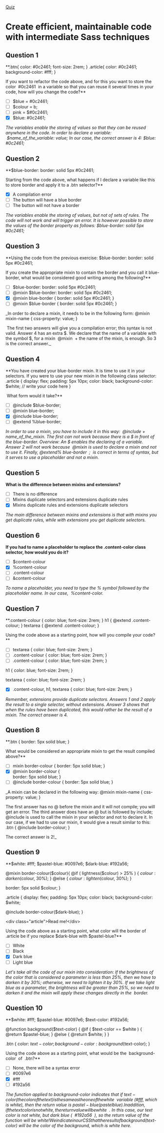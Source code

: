[Quiz](https://openclassrooms.com/en/courses/5625786-produce-maintainable-css-with-sass/exercises/3799)
# Create efficient, maintainable code with intermediate Sass techniques

## Question 1
**.btn{
   color: &num;0c2461;
   font-size: 2rem;
}
.article{
   color: &num;0c2461;
   background-color: &num;fff;
}

If you want to refactor the code above, and for this you want to store the color  &num;0c2461  in a variable so that you can reuse it several times in your code, how will you change the code?**
- [ ] $blue = &num;0c2461;
- [ ] $colour = b;
- [ ] pink = $&num;0c2461;
- [x] $blue: &num;0c2461;

_The variables enable the storing of values so that they can be reused anywhere in the code. In order to declare a variable:  $name_of_the_variable: value;
In our case, the correct answer is 4: $blue: &num;0c2461;_

## Question 2
**$blue-border: border: solid 5px &num;0c2461;

Starting from the code above, what happens if I declare a variable like this to store border and apply it to a .btn selector?**
- [x] A compilation error
- [ ] The button will have a blue border
- [ ] The button will not have a border

_The variables enable the storing of values, but not of sets of rules. The code will not work and will trigger an error. It is however possible to store the values of the border property as follows:
$blue-border: solid 5px &num;0c2461;_

## Question 3
**Using the code from the previous exercise:
$blue-border: border: solid 5px &num;0c2461;

If you create the appropriate mixin to contain the border and you call it blue-border, what would be considered good writing among the following?**
- [ ] $blue-border: border: solid 5px &num;0c2461;
- [ ] @mixin $blue-border: border: solid 5px &num;0c2461;
- [x] @mixin blue-border {
  border: solid 5px &num;0c2461;
}
- [ ] @mixin $blue-border {
  border: solid 5px &num;0c2461;
}

_In order to declare a mixin, it needs to be in the following form:
@mixin mixin-name {
  css-property: value;
}

 The first two answers will give you a compilation error; this syntax is not valid.
Answer 4 has an extra $. We declare that the name of a variable with the symbol $, for a mixin  @mixin  + the name of the mixin, is enough. So 3 is the correct answer._

## Question 4
**You have created your blue-border mixin. It is time to use it in your selectors. If you were to use your new mixin in the following class selector:
.article {
display: flex;
padding: 5px 10px;
color: black;
background-color: $white;
// write your code here
}

 What form would it take?**
- [ ] @include $blue-border;
- [ ] @mixin blue-border;
- [x] @include blue-border;
- [ ] @extend %blue-border;

_In order to use a mixin, you have to include it in this way:  @include + name_of_the_mixin.
The first can not work because there is a $ in front of the blue-border. Overview: An $ enables the declaring of a variable.
Answer 2 will not work because  @mixin is used to declare a mixin and not to use it.
Finally, @extend% blue-border  ;  is correct in terms of syntax, but it serves to use a placeholder and not a mixin._

## Question 5
**What is the difference between mixins and extensions?**
- [ ] There is no difference
- [ ] Mixins duplicate selectors and extensions duplicate rules
- [x] Mixins duplicate rules and extensions duplicate selectors

_The main difference between mixins and extensions is that with mixins you get duplicate rules, while with extensions you get duplicate selectors._

## Question 6
**If you had to name a placeholder to replace the .content-color class selector, how would you do it?**
- [ ] $content-colour
- [x] %content-colour
- [ ] .content-colour
- [ ] &content-colour

_To name a placeholder, you need to type the % symbol followed by the placeholder name. In our case,  %content-color._

## Question 7
**.content-colour {
  color: blue;
  font-size: 2rem;
}
h1 {
  @extend .content-colour;
}
textarea {
  @extend .content-colour;
}

Using the code above as a starting point, how will you compile your code?**
- [ ] textarea {
 color: blue;
 font-size: 2rem;
}
- [ ] .content-colour {
 color: blue;
 font-size: 2rem;
}
- [ ] .content-colour {
 color: blue;
 font-size: 2rem;
}

h1 {
 color: blue;
 font-size: 2rem;
}

textarea {
 color: blue;
 font-size: 2rem;
}
- [x] .content-colour, h1, textarea {
 color: blue;
 font-size: 2rem;
}

_Remember, extensions provide duplicate selectors. Answers 1 and 2 apply the result to a single selector, without extensions.
Answer 3 shows that when the rules have been duplicated, this would rather be the result of a mixin.
The correct answer is 4._

## Question 8
**.btn {
  border: 5px solid blue;
}

What would be considered an appropriate mixin to get the result compiled above?**
- [ ] mixin border-colour {
  border: 5px solid blue;
}
- [x] @mixin border-colour {   
  border: 5px solid blue;
}
- [ ] @include border-colour {
  border: 5px solid blue;
}

_A mixin can be declared in the following way:
@mixin mixin-name {
  css-property: value;
}

The first answer has no @ before the mixin and it will not compile; you will get an error. The third answer does have an @ but is followed by include; @include is used to call the mixin in your selector and not to declare it. In our case, if we had to use our mixin, it would give a result similar to this:
.btn {
  @include border-colour;
}

The correct answer is 2!_

## Question 9
**$white: &num;fff;
$pastel-blue: &num;0097e6;
$dark-blue: &num;192a56;

@mixin border-colour($colour){
  @if ( lightness($colour) &gt; 25% ) {
      $colour: darken($colour, 30%);
  } @else {
      $colour: lighten($colour, 30%);
  }

  border: 5px solid $colour;
}

.article {
  display: flex;
  padding: 5px 10px;
  color: black;
  background-color: $white;

  @include border-colour($dark-blue);
}

&lt;div class="article"&gt;Read me!&lt;/div&gt;

Using the code above as a starting point, what color will the border of .article be if you replace $dark-blue with $pastel-blue?**
- [ ] White
- [ ] Black
- [x] Dark blue
- [ ] Light blue

_Let's take all the code of our mixin into consideration: If the brightness of the color that is considered a parameter is less than 25%, then we have to darken it by 30%; otherwise, we need to lighten it by 30%. If we take light blue as a parameter, the brightness will be greater than 25%, so we need to darken it and the mixin will apply these changes directly in the  border._

## Question 10
**$white: &num;fff;
$pastel-blue: &num;0097e6;
$text-color: &num;192a56;

@function background($text-color) {
  @if ( $text-color == $white ) {
      @return $pastel-blue;
  } @else {
      @return $white;
  }
}

.btn {
  color: $text-color;
  background-color: background($text-color);
}

Using the code above as a starting point, what would be the  background-color  of  .btn?**
- [ ] None, there will be a syntax error
- [ ] &num;0097e6
- [x] &num;fff
- [ ] &num;192a56

_The function applied to background-color indicates that if $text-color  (the color of the text) is the same as the one of the $white  variable (&num;fff, which is white), then the return value is $pastel-blue (pastel blue). In addition, if the  text color is not white, the return value will be $white  .
In this case, our text color is not white, but dark blue (  &num;192a56  ), so the return value of the function will be $white  !
We indicate in our CSS that the result ofbackground($text-color) will be the color of the background, which is white here._